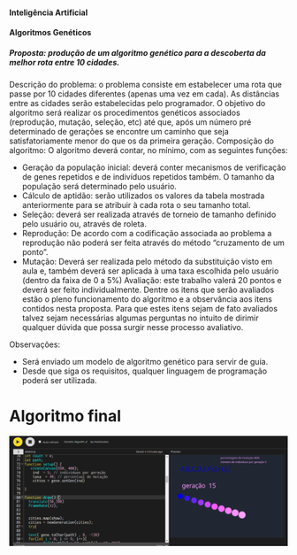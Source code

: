 #### Inteligência Artificial

#### Algoritmos Genéticos

##### Proposta: produção de um algoritmo genético para a descoberta da melhor rota entre 10 cidades.


 Descrição do problema: o problema consiste em estabelecer uma rota que passe por 10 cidades diferentes (apenas uma vez em cada). As distâncias entre as cidades serão estabelecidas pelo programador. 
O objetivo do algoritmo será realizar os procedimentos genéticos associados (reprodução, mutação, seleção, etc) até que, após um número pré determinado de gerações se encontre um caminho que seja satisfatoriamente menor do que os da primeira geração.
Composição do algoritmo: O algoritmo deverá contar, no mínimo, com as seguintes funções: 
- Geração da população inicial: deverá conter mecanismos de verificação de genes repetidos e de indivíduos repetidos também.
O tamanho da população será determinado pelo usuário.
- Cálculo de aptidão: serão utilizados os valores da tabela mostrada anteriormente para se atribuir à cada rota o seu tamanho total.
- Seleção: deverá ser realizada através de torneio de tamanho definido pelo usuário ou, através de roleta.
- Reprodução: De acordo com a codificação associada ao problema a reprodução não poderá ser feita através do método “cruzamento de um ponto”.
- Mutação: Deverá ser realizada pelo método da substituição visto em aula e, também deverá ser aplicada à uma taxa escolhida pelo usuário (dentro da faixa de 0 a 5%)
Avaliação: este trabalho valerá 20 pontos e deverá ser feito individualmente. Dentre os itens que serão avaliados estão o pleno funcionamento do algoritmo e a observância aos itens contidos nesta proposta. Para que estes itens sejam de fato avaliados talvez sejam necessárias algumas perguntas no intuito de dirimir qualquer dúvida que possa surgir nesse processo avaliativo.

Observações: 
- Será enviado um modelo de algoritmo genético para servir de guia.
- Desde que siga os requisitos, qualquer linguagem de programação poderá ser utilizada.

# Algoritmo final 
<img src="./public/example.gif" />
